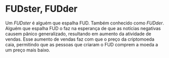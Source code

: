# FUDster, FUDder

Um _FUDster_ é alguém que espalha FUD. Também conhecido como _FUDder_. Alguém que espalha FUD o faz na esperança de que as notícias negativas causem pânico generalizado, resultando em aumento da atividade de vendas. Esse aumento de vendas faz com que o preço da criptomoeda caia, permitindo que as pessoas que criaram o FUD comprem a moeda a um preço mais baixo.
